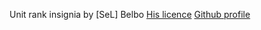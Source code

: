 Unit rank insignia by [SeL] Belbo
[His licence](https://github.com/Pergor/ADV_Mods/blob/master/adv_insignia/licence.txt)
[Github profile](https://github.com/Pergor/)
